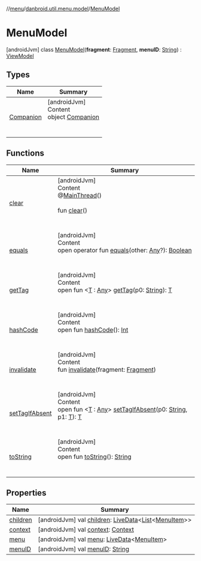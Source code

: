 //[menu](../../index.md)/[danbroid.util.menu.model](../index.md)/[MenuModel](index.md)



# MenuModel  
 [androidJvm] class [MenuModel](index.md)(**fragment**: [Fragment](https://developer.android.com/reference/kotlin/androidx/fragment/app/Fragment.html), **menuID**: [String](https://kotlinlang.org/api/latest/jvm/stdlib/kotlin/-string/index.html)) : [ViewModel](https://developer.android.com/reference/kotlin/androidx/lifecycle/ViewModel.html)   


## Types  
  
|  Name|  Summary| 
|---|---|
| <a name="danbroid.util.menu.model/MenuModel.Companion///PointingToDeclaration/"></a>[Companion](-companion/index.md)| <a name="danbroid.util.menu.model/MenuModel.Companion///PointingToDeclaration/"></a>[androidJvm]  <br>Content  <br>object [Companion](-companion/index.md)  <br><br><br>


## Functions  
  
|  Name|  Summary| 
|---|---|
| <a name="androidx.lifecycle/ViewModel/clear/#/PointingToDeclaration/"></a>[clear](index.md#%5Bandroidx.lifecycle%2FViewModel%2Fclear%2F%23%2FPointingToDeclaration%2F%5D%2FFunctions%2F735517279)| <a name="androidx.lifecycle/ViewModel/clear/#/PointingToDeclaration/"></a>[androidJvm]  <br>Content  <br>@[MainThread](https://developer.android.com/reference/kotlin/androidx/annotation/MainThread.html)()  <br>  <br>fun [clear](index.md#%5Bandroidx.lifecycle%2FViewModel%2Fclear%2F%23%2FPointingToDeclaration%2F%5D%2FFunctions%2F735517279)()  <br><br><br>
| <a name="kotlin/Any/equals/#kotlin.Any?/PointingToDeclaration/"></a>[equals](../../danbroid.util.menu.ui/-menu-item-diff-callback/index.md#%5Bkotlin%2FAny%2Fequals%2F%23kotlin.Any%3F%2FPointingToDeclaration%2F%5D%2FFunctions%2F735517279)| <a name="kotlin/Any/equals/#kotlin.Any?/PointingToDeclaration/"></a>[androidJvm]  <br>Content  <br>open operator fun [equals](../../danbroid.util.menu.ui/-menu-item-diff-callback/index.md#%5Bkotlin%2FAny%2Fequals%2F%23kotlin.Any%3F%2FPointingToDeclaration%2F%5D%2FFunctions%2F735517279)(other: [Any](https://kotlinlang.org/api/latest/jvm/stdlib/kotlin/-any/index.html)?): [Boolean](https://kotlinlang.org/api/latest/jvm/stdlib/kotlin/-boolean/index.html)  <br><br><br>
| <a name="androidx.lifecycle/ViewModel/getTag/#kotlin.String/PointingToDeclaration/"></a>[getTag](index.md#%5Bandroidx.lifecycle%2FViewModel%2FgetTag%2F%23kotlin.String%2FPointingToDeclaration%2F%5D%2FFunctions%2F735517279)| <a name="androidx.lifecycle/ViewModel/getTag/#kotlin.String/PointingToDeclaration/"></a>[androidJvm]  <br>Content  <br>open fun <[T](index.md#%5Bandroidx.lifecycle%2FViewModel%2FgetTag%2F%23kotlin.String%2FPointingToDeclaration%2F%5D%2FFunctions%2F735517279) : [Any](https://kotlinlang.org/api/latest/jvm/stdlib/kotlin/-any/index.html)> [getTag](index.md#%5Bandroidx.lifecycle%2FViewModel%2FgetTag%2F%23kotlin.String%2FPointingToDeclaration%2F%5D%2FFunctions%2F735517279)(p0: [String](https://kotlinlang.org/api/latest/jvm/stdlib/kotlin/-string/index.html)): [T](index.md#%5Bandroidx.lifecycle%2FViewModel%2FgetTag%2F%23kotlin.String%2FPointingToDeclaration%2F%5D%2FFunctions%2F735517279)  <br><br><br>
| <a name="kotlin/Any/hashCode/#/PointingToDeclaration/"></a>[hashCode](../../danbroid.util.menu.ui/-menu-item-diff-callback/index.md#%5Bkotlin%2FAny%2FhashCode%2F%23%2FPointingToDeclaration%2F%5D%2FFunctions%2F735517279)| <a name="kotlin/Any/hashCode/#/PointingToDeclaration/"></a>[androidJvm]  <br>Content  <br>open fun [hashCode](../../danbroid.util.menu.ui/-menu-item-diff-callback/index.md#%5Bkotlin%2FAny%2FhashCode%2F%23%2FPointingToDeclaration%2F%5D%2FFunctions%2F735517279)(): [Int](https://kotlinlang.org/api/latest/jvm/stdlib/kotlin/-int/index.html)  <br><br><br>
| <a name="danbroid.util.menu.model/MenuModel/invalidate/#androidx.fragment.app.Fragment/PointingToDeclaration/"></a>[invalidate](invalidate.md)| <a name="danbroid.util.menu.model/MenuModel/invalidate/#androidx.fragment.app.Fragment/PointingToDeclaration/"></a>[androidJvm]  <br>Content  <br>fun [invalidate](invalidate.md)(fragment: [Fragment](https://developer.android.com/reference/kotlin/androidx/fragment/app/Fragment.html))  <br><br><br>
| <a name="androidx.lifecycle/ViewModel/setTagIfAbsent/#kotlin.String#TypeParam(bounds=[kotlin.Any])/PointingToDeclaration/"></a>[setTagIfAbsent](index.md#%5Bandroidx.lifecycle%2FViewModel%2FsetTagIfAbsent%2F%23kotlin.String%23TypeParam%28bounds%3D%5Bkotlin.Any%5D%29%2FPointingToDeclaration%2F%5D%2FFunctions%2F735517279)| <a name="androidx.lifecycle/ViewModel/setTagIfAbsent/#kotlin.String#TypeParam(bounds=[kotlin.Any])/PointingToDeclaration/"></a>[androidJvm]  <br>Content  <br>open fun <[T](index.md#%5Bandroidx.lifecycle%2FViewModel%2FsetTagIfAbsent%2F%23kotlin.String%23TypeParam%28bounds%3D%5Bkotlin.Any%5D%29%2FPointingToDeclaration%2F%5D%2FFunctions%2F735517279) : [Any](https://kotlinlang.org/api/latest/jvm/stdlib/kotlin/-any/index.html)> [setTagIfAbsent](index.md#%5Bandroidx.lifecycle%2FViewModel%2FsetTagIfAbsent%2F%23kotlin.String%23TypeParam%28bounds%3D%5Bkotlin.Any%5D%29%2FPointingToDeclaration%2F%5D%2FFunctions%2F735517279)(p0: [String](https://kotlinlang.org/api/latest/jvm/stdlib/kotlin/-string/index.html), p1: [T](index.md#%5Bandroidx.lifecycle%2FViewModel%2FsetTagIfAbsent%2F%23kotlin.String%23TypeParam%28bounds%3D%5Bkotlin.Any%5D%29%2FPointingToDeclaration%2F%5D%2FFunctions%2F735517279)): [T](index.md#%5Bandroidx.lifecycle%2FViewModel%2FsetTagIfAbsent%2F%23kotlin.String%23TypeParam%28bounds%3D%5Bkotlin.Any%5D%29%2FPointingToDeclaration%2F%5D%2FFunctions%2F735517279)  <br><br><br>
| <a name="kotlin/Any/toString/#/PointingToDeclaration/"></a>[toString](../../danbroid.util.menu.ui/-menu-item-diff-callback/index.md#%5Bkotlin%2FAny%2FtoString%2F%23%2FPointingToDeclaration%2F%5D%2FFunctions%2F735517279)| <a name="kotlin/Any/toString/#/PointingToDeclaration/"></a>[androidJvm]  <br>Content  <br>open fun [toString](../../danbroid.util.menu.ui/-menu-item-diff-callback/index.md#%5Bkotlin%2FAny%2FtoString%2F%23%2FPointingToDeclaration%2F%5D%2FFunctions%2F735517279)(): [String](https://kotlinlang.org/api/latest/jvm/stdlib/kotlin/-string/index.html)  <br><br><br>


## Properties  
  
|  Name|  Summary| 
|---|---|
| <a name="danbroid.util.menu.model/MenuModel/children/#/PointingToDeclaration/"></a>[children](children.md)| <a name="danbroid.util.menu.model/MenuModel/children/#/PointingToDeclaration/"></a> [androidJvm] val [children](children.md): [LiveData](https://developer.android.com/reference/kotlin/androidx/lifecycle/LiveData.html)<[List](https://kotlinlang.org/api/latest/jvm/stdlib/kotlin.collections/-list/index.html)<[MenuItem](../../danbroid.util.menu/-menu-item/index.md)>>   <br>
| <a name="danbroid.util.menu.model/MenuModel/context/#/PointingToDeclaration/"></a>[context](context.md)| <a name="danbroid.util.menu.model/MenuModel/context/#/PointingToDeclaration/"></a> [androidJvm] val [context](context.md): [Context](https://developer.android.com/reference/kotlin/android/content/Context.html)   <br>
| <a name="danbroid.util.menu.model/MenuModel/menu/#/PointingToDeclaration/"></a>[menu](menu.md)| <a name="danbroid.util.menu.model/MenuModel/menu/#/PointingToDeclaration/"></a> [androidJvm] val [menu](menu.md): [LiveData](https://developer.android.com/reference/kotlin/androidx/lifecycle/LiveData.html)<[MenuItem](../../danbroid.util.menu/-menu-item/index.md)>   <br>
| <a name="danbroid.util.menu.model/MenuModel/menuID/#/PointingToDeclaration/"></a>[menuID](menu-i-d.md)| <a name="danbroid.util.menu.model/MenuModel/menuID/#/PointingToDeclaration/"></a> [androidJvm] val [menuID](menu-i-d.md): [String](https://kotlinlang.org/api/latest/jvm/stdlib/kotlin/-string/index.html)   <br>

